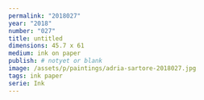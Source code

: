 ```yaml
---
permalink: "2018027"
year: "2018"
number: "027"
title: untitled
dimensions: 45.7 x 61
medium: ink on paper
publish: # notyet or blank
image: /assets/p/paintings/adria-sartore-2018027.jpg
tags: ink paper
serie: Ink
---
```

